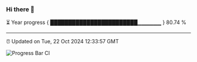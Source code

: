 ### Hi there 👋

⏳ Year progress { ████████████████████████▁▁▁▁▁▁ } 80.74 %

---

⏰ Updated on Tue, 22 Oct 2024 12:33:57 GMT

![Progress Bar CI](https://github.com/liununu/liununu/workflows/Progress%20Bar%20CI/badge.svg)
